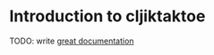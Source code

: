 # Introduction to cljiktaktoe

TODO: write [great documentation](http://jacobian.org/writing/what-to-write/)
